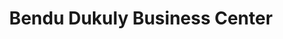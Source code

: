---
title: "Bendu Dukuly Business Center"
url: /monrovia/bendu-dukuly-business-center/
shop: Dorfladen
---